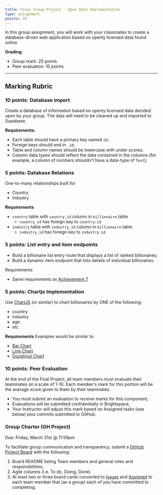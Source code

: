 ```yaml
---
title: Final Group Project - Open Data Implementation
type: assignment
points: 35
---
```


In this group assignment, you will work with your classmates to create a database-driven web application based on openly licensed data found online

**Grading**:
- Group mark: 25 points
- Peer evaluation: 10 points

---

## Marking Rubric
### 10 points: Database import
Create a database of information based on openly licensed data decided upon by your group. The data will need to be cleaned up and imported to Supabase.

**Requirements:**
- Each table should have a primary key named `id`;
- Foreign keys should end in `_id`;
- Table and column names should be lowercase with under scores;
- Column data types should reflect the data contained in the columns (for example, a column of numbers shouldn't have a data-type of `Text`);

### 5 points: Database Relations
One-to-many relationships built for
- Country
- Industry

**Requirements**
- `country` table with `country_id` column in `billionaire` table
    - `country_id` has foreign key to `country:id`
- `industry` table with `industry_id` column in `billionaire` table
    - `industry_id` has foreign key to `industry:id`

### 5 points: List entry and item endpoints
- Build a billionaire list entry route that displays a list of ranked billionaires;
- Build a dynamic item endpoint that lists details of individual billionaires.

Requirements
- Same requirements as [Achievement 7](/courses/cpnt-200/day-7#achievement)

### 5 points: Chartjs Implementation
Use [ChartJS](https://www.chartjs.org/) (or similar) to chart billionaires by ONE of the following:
- country
- industry
- age
- etc

**Requirements**
Examples would be similar to:
- [Bar Chart](https://www.chartjs.org/docs/latest/charts/bar.html)
- [Line Chart](https://www.chartjs.org/docs/latest/charts/line.html)
- [Doughnut Chart](https://www.chartjs.org/docs/latest/charts/doughnut.html)

### 10 points: Peer Evaluation
At the end of the Final Project, all team members must evaluate their teammates on a scale of 1-10. Each member's mark for this portion will be the average score given to them by their teammates.
- You must submit an evaluation to receive marks for this component;
- Evaluations will be submitted confidentially in Brightspace;
- Your Instructor will adjust this mark based on Assigned tasks (see below) plus commits submitted to GitHub.

### Group Charter (GH Project)
Due: Friday, March 31st @ 11:59pm

To facilitate group communication and transparency, submit a [GitHub Project Board](https://github.com/features/issues) with the following:
1. Board README listing Team members and general roles and responsibilities;
2. Agile columns (i.e. To do, Doing, Done)
3. At least two or three board cards converted to [Issues](https://docs.github.com/en/issues/tracking-your-work-with-issues/about-issues) and [Assigned](https://docs.github.com/en/issues/tracking-your-work-with-issues/assigning-issues-and-pull-requests-to-other-github-users) to each team member that (as a group) each of you have committed to completing;